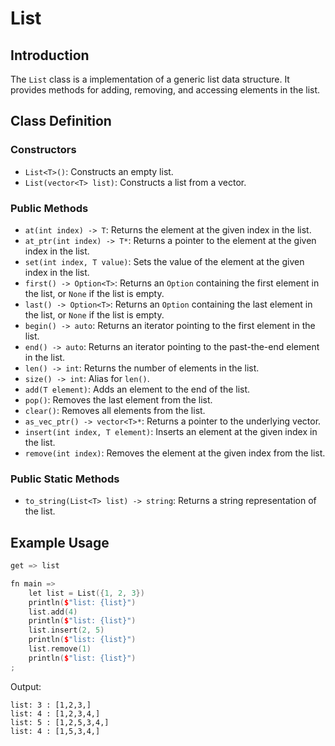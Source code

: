 # List

## Introduction

The `List` class is a implementation of a generic list data structure. It provides methods for adding, removing, and accessing elements in the list.

## Class Definition

### Constructors

-   `List<T>()`: Constructs an empty list.
-   `List(vector<T> list)`: Constructs a list from a vector.

### Public Methods

-   `at(int index) -> T`: Returns the element at the given index in the list.
-   `at_ptr(int index) -> T*`: Returns a pointer to the element at the given index in the list.
-   `set(int index, T value)`: Sets the value of the element at the given index in the list.
-   `first() -> Option<T>`: Returns an `Option` containing the first element in the list, or `None` if the list is empty.
-   `last() -> Option<T>`: Returns an `Option` containing the last element in the list, or `None` if the list is empty.
-   `begin() -> auto`: Returns an iterator pointing to the first element in the list.
-   `end() -> auto`: Returns an iterator pointing to the past-the-end element in the list.
-   `len() -> int`: Returns the number of elements in the list.
-   `size() -> int`: Alias for `len()`.
-   `add(T element)`: Adds an element to the end of the list.
-   `pop()`: Removes the last element from the list.
-   `clear()`: Removes all elements from the list.
-   `as_vec_ptr() -> vector<T>*`: Returns a pointer to the underlying vector.
-   `insert(int index, T element)`: Inserts an element at the given index in the list.
-   `remove(int index)`: Removes the element at the given index from the list.

### Public Static Methods

-   `to_string(List<T> list) -> string`: Returns a string representation of the list.

## Example Usage

```cpp
get => list

fn main =>
    let list = List({1, 2, 3})
    println($"list: {list}")
    list.add(4)
    println($"list: {list}")
    list.insert(2, 5)
    println($"list: {list}")
    list.remove(1)
    println($"list: {list}")
;
```

Output:

```
list: 3 : [1,2,3,]
list: 4 : [1,2,3,4,]
list: 5 : [1,2,5,3,4,]
list: 4 : [1,5,3,4,]

```
